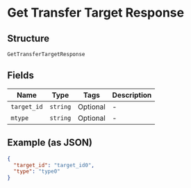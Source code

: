 
# Get Transfer Target Response

## Structure

`GetTransferTargetResponse`

## Fields

| Name | Type | Tags | Description |
|  --- | --- | --- | --- |
| `target_id` | `string` | Optional | - |
| `mtype` | `string` | Optional | - |

## Example (as JSON)

```json
{
  "target_id": "target_id0",
  "type": "type0"
}
```

